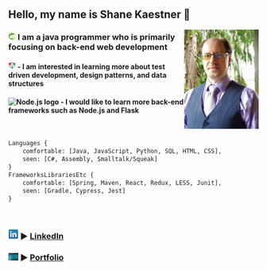## Hello, my name is Shane Kaestner 🌇 
[<img align="right" src="images/Online-Shane.jpg" alt="My picture" title="Shane" width="150" height="200" />][portfolio]

### <img src="images/Spring.jpg" alt="Spring logo" title="Spring" width="15"> I am a java programmer who is primarily focusing on back-end web development

#### <img src="images/TDD.jpg" alt="Test Driven Development flow" title="red green refactor" width="15"> - I am interested in learning more about test driven development, design patterns, and data structures

#### <img src="images/Node.jpg" alt="Node.js logo" title="Node" width="15"> - I would like to learn more back-end frameworks such as Node.js and Flask

<br />

```
Languages {
    comfortable: [Java, JavaScript, Python, SQL, HTML, CSS],
    seen: [C#, Assembly, Smalltalk/Squeak]
}
FrameworksLibrariesEtc {
    comfortable: [Spring, Maven, React, Redux, LESS, Junit],
    seen: [Gradle, Cypress, Jest]
}
```

<br />

### [<img src="images/LinkedIn.jpg" alt="LinkedIn logo" title="LinkedIn" width="20">][LinkedIn] ▶ [LinkedIn][LinkedIn]
### [<img src="images/pointlessbinary.jpg" alt="chalkboard with binary written on it" title="PointlessBinary" width="20">][portfolio] ▶ [Portfolio][portfolio]


[portfolio]: https://kandelonius.github.io/Portfolio-SJK/
[LinkedIn]: https://www.linkedin.com/in/shane-kaestner/
